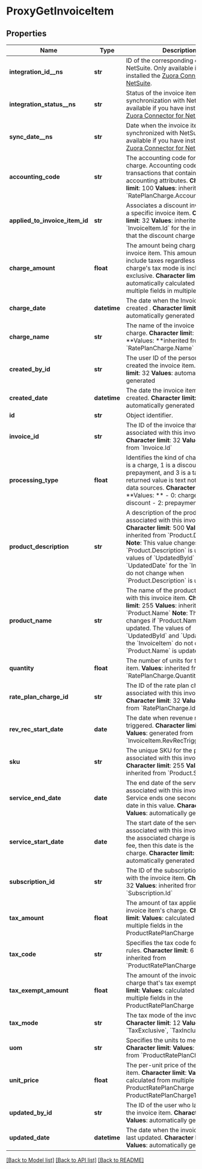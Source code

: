 # ProxyGetInvoiceItem

## Properties
Name | Type | Description | Notes
------------ | ------------- | ------------- | -------------
**integration_id__ns** | **str** | ID of the corresponding object in NetSuite. Only available if you have installed the [Zuora Connector for NetSuite](https://www.zuora.com/connect/app/?appId&#x3D;265).  | [optional] 
**integration_status__ns** | **str** | Status of the invoice item&#39;s synchronization with NetSuite. Only available if you have installed the [Zuora Connector for NetSuite](https://www.zuora.com/connect/app/?appId&#x3D;265).  | [optional] 
**sync_date__ns** | **str** | Date when the invoice item was synchronized with NetSuite. Only available if you have installed the [Zuora Connector for NetSuite](https://www.zuora.com/connect/app/?appId&#x3D;265).  | [optional] 
**accounting_code** | **str** |  The accounting code for the item&#39;s charge. Accounting codes group transactions that contain similar accounting attributes. **Character limit**: 100 **Values**: inherited from &#x60;RatePlanCharge.AccountingCode&#x60;  | [optional] 
**applied_to_invoice_item_id** | **str** |  Associates a discount invoice item to a specific invoice item.  **Character limit**: 32  **Values**: inherited from &#x60;InvoiceItem.Id&#x60; for the invoice item that the discount charge is applied to  | [optional] 
**charge_amount** | **float** |  The amount being charged for the invoice item. This amount doesn&#39;t include taxes regardless if the charge&#39;s tax mode is inclusive or exclusive. **Character limit**: **Values**: automatically calculated from multiple fields in multiple objects  | [optional] 
**charge_date** | **datetime** |  The date when the Invoice Item is created . **Character limit**: 29 **Values**: automatically generated  | [optional] 
**charge_name** | **str** |  The name of the invoice item&#39;s charge. **Character limi**t: 50 **Values: **inherited from &#x60;RatePlanCharge.Name&#x60;  | [optional] 
**created_by_id** | **str** |  The user ID of the person who created the invoice item. **Character limit**: 32 **Values**: automatically generated  | [optional] 
**created_date** | **datetime** |  The date the invoice item was created. **Character limit:** 29 **Values**: automatically generated  | [optional] 
**id** | **str** | Object identifier. | [optional] 
**invoice_id** | **str** |  The ID of the invoice that&#39;s associated with this invoice item. **Character limit**: 32 **Values**: inherited from &#x60;Invoice.Id&#x60;  | [optional] 
**processing_type** | **float** |  Identifies the kind of charge where 0 is a charge, 1 is a discount, 2 is a prepayment, and 3 is a tax. The returned value is text not decimal on data sources. **Character limit**: **Values: **  - 0: charge - 1: discount - 2: prepayment - 3: tax  | [optional] 
**product_description** | **str** |  A description of the product associated with this invoice item.  **Character limit**: 500  **Values**: inherited from &#x60;Product.Description&#x60;  **Note**: This value changes if &#x60;Product.Description&#x60; is updated. The values of &#x60;UpdatedById&#x60; and &#x60;UpdatedDate&#x60; for the &#x60;InvoiceItem&#x60; do not change when &#x60;Product.Description&#x60; is updated.  | [optional] 
**product_name** | **str** |  The name of the product associated with this invoice item.  **Character limit**: 255  **Values**: inherited from &#x60;Product.Name&#x60;  **Note**: This value changes if &#x60;Product.Name&#x60; is updated. The values of &#x60;UpdatedById&#x60; and &#x60;UpdatedDate&#x60; for the &#x60;InvoiceItem&#x60; do not change when &#x60;Product.Name&#x60; is updated.  | [optional] 
**quantity** | **float** |  The number of units for this invoice item. **Values**: inherited from &#x60;RatePlanCharge.Quantity&#x60;  | [optional] 
**rate_plan_charge_id** | **str** |  The ID of the rate plan charge that&#39;s associated with this invoice item. **Character limit**: 32 **Values**: inherited from &#x60;RatePlanCharge.Id&#x60;  | [optional] 
**rev_rec_start_date** | **date** |  The date when revenue recognition is triggered. **Character limit**: 29 **Values**: generated from &#x60;InvoiceItem.RevRecTriggerCondition&#x60;  | [optional] 
**sku** | **str** |  The unique SKU for the product associated with this invoice item. **Character limit**: 255 **Values**: inherited from &#x60;Product.SKU&#x60;  | [optional] 
**service_end_date** | **date** |  The end date of the service period associated with this invoice item. Service ends one second before the date in this value. **Character limit**: 29 **Values**: automatically generated  | [optional] 
**service_start_date** | **date** |  The start date of the service period associated with this invoice item. If the associated charge is a one-time fee, then this date is the date of that charge. **Character limit:** 29 **Values**: automatically generated  | [optional] 
**subscription_id** | **str** |  The ID of the subscription associated with the invoice item. **Character limit**: 32 **Values**: inherited from &#x60;Subscription.Id&#x60;  | [optional] 
**tax_amount** | **float** |  The amount of tax applied to the invoice item&#39;s charge. **Character limit**: **Values**: calculated from multiple fields in the ProductRatePlanCharge object  | [optional] 
**tax_code** | **str** |  Specifies the tax code for taxation rules. **Character limit**: 6 **Values**: inherited from &#x60;ProductRatePlanCharge.TaxCode&#x60;  | [optional] 
**tax_exempt_amount** | **float** |  The amount of the invoice item&#39;s charge that&#39;s tax exempt. **Character limit**: **Values**: calculated from multiple fields in the ProductRatePlanCharge object  | [optional] 
**tax_mode** | **str** |  The tax mode of the invoice item. **Character limit**: 12 **Values**: &#x60;TaxExclusive&#x60;, &#x60;TaxInclusive&#x60;  | [optional] 
**uom** | **str** |  Specifies the units to measure usage. **Character limit**: **Values**: inherited from &#x60;ProductRatePlanCharge.UOM&#x60;  | [optional] 
**unit_price** | **float** |  The per-unit price of the invoice item. **Character limit**: **Values**: calculated from multiple fields in ProductRatePlanCharge and ProductRatePlanChargeTier objets  | [optional] 
**updated_by_id** | **str** |  The ID of the user who last updated the invoice item. **Character limit**: 32 **Values**: automatically generated  | [optional] 
**updated_date** | **datetime** |  The date when the invoice item was last updated. **Character limit**: 29 **Values**: automatically generated  | [optional] 

[[Back to Model list]](../README.md#documentation-for-models) [[Back to API list]](../README.md#documentation-for-api-endpoints) [[Back to README]](../README.md)


